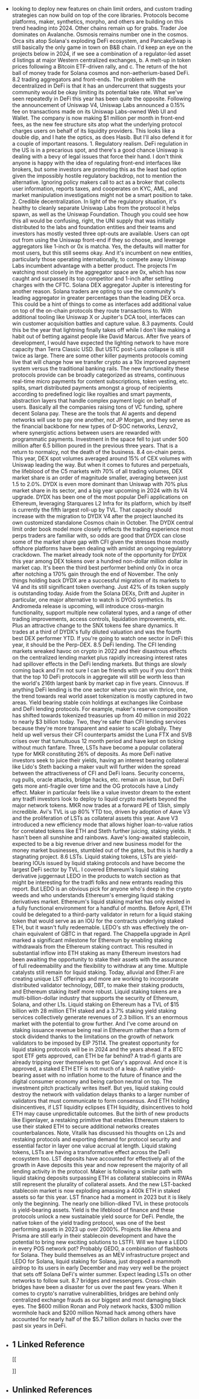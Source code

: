 - looking to deploy new features on chain limit orders, and custom trading
   strategies can now build on top of the core libraries. Protocols become
   platforms, maker, synthetics, morpho, and others are building on this 
  trend heading into 2024. Other chains remain up for grabs. Trader Joe 
  dominates on Avalanche. Osmosis remains number one in the cosmos. Orca 
  sits atop Solana's exploding DeFi ecosystem, and PancakeSwap is still 
  basically the only game in town on B&B chain. I'd keep an eye on the
   projects below in 2024, if we see a combination of a regulator-led 
  asset d listings at major Western centralized exchanges, b. A melt-up in
   token prices following a Bitcoin ETF-driven rally, and c. The return of
   the hot ball of money trade for Solana cosmos and non-aetherium-based 
  DeFi. 8.2 trading aggregators and front-ends. The problem with the 
  decentralized in DeFi is that it has an undercurrent that suggests your 
  community would be okay limiting its potential take rate. What we've 
  seen repeatedly in DeFi this year has been quite the opposite. Following
   the announcement of Uniswap V4, Uniswap Labs announced a 0.15% fee on 
  transactions made on its Uniswap Labs-owned Web UI and Wallet. The 
  company is now making $1 million per month in front-end fees, as the new
   fee structure sits atop what the underlying protocol charges users on 
  behalf of its liquidity providers. This looks like a double dip, and I 
  hate the optics, as does Hasib. But I'll also defend it for a couple of 
  important reasons. 1. Regulatory realism. DeFi regulation in the US is 
  in a precarious spot, and there's a good chance Uniswap is dealing with a
   bevy of legal issues that force their hand. I don't think anyone is 
  happy with the idea of regulating front-end interfaces like brokers, but
   some investors are promoting this as the least bad option given the 
  impossibly hostile regulatory backdrop, not to mention the alternative. 
  Ignoring policy makers call to act as a broker that collects user 
  information, reports taxes, and cooperates on KYC, AML, and market 
  manipulation investigations might not be a smart position to take. 2. 
  Credible decentralization. In light of the regulatory situation, it's 
  healthy to cleanly separate Uniswap Labs from the protocol it helps 
  spawn, as well as the Uniswap Foundation. Though you could see how this 
  all would be confusing, right, the UNI supply that was initially 
  distributed to the labs and foundation entities and their teams and 
  investors has mostly vested three opt-outs are available. Users can opt 
  out from using the Uniswap front-end if they so choose, and leverage 
  aggregators like 1-inch or 0x is matcha. Yes, the defaults will matter 
  for most users, but this still seems okay. And it's incumbent on new 
  entities, particularly those operating internationally, to compete away 
  Uniswap Labs incumbent advantage with a better product. The projects I'm
   watching most closely in the aggregator space are 0x, which has now 
  caught and surpassed its top competitor and 1-inch after settling 
  charges with the CFTC. Solana DEX aggregator Jupiter is interesting for 
  another reason. Solana traders are opting to use the community's leading
   aggregator in greater percentages than the leading DEX orca. This could
   be a hint of things to come as interfaces add additional value on top 
  of the on-chain protocols they route transactions to. With additional 
  tooling like Uniswap X or Jupiter's DCA tool, interfaces can win 
  customer acquisition battles and capture value. 8.3 payments. Could this
   be the year that lightning finally takes off while I don't like making a
   habit out of betting against people like David Marcus. After five years
   of development, I would have expected the lighting network to have more
   capacity than Terra Classic USD. But USTC post-Luna collapse is still 
  twice as large. There are some other killer payments protocols coming 
  live that will change how we transfer crypto as a 10x improved payment 
  system versus the traditional banking rails. The new functionality these
   protocols provide can be broadly categorized as streams, continuous 
  real-time micro payments for content subscriptions, token vesting, etc. 
  splits, smart distributed payments amongst a group of recipients 
  according to predefined logic like royalties and smart payments, 
  abstraction layers that handle complex payment logic on behalf of users.
   Basically all the companies raising tons of VC funding, sphere decent 
  Solana pay. These are the tools that AI agents and depend networks will 
  use to pay one another, not JP Morgan, and they serve as the financial 
  backbone for new types of D-SOC networks, Lenzv2, where synergistic 
  actions between users are rewarded with programmatic payments. 
  Investment in the space fell to just under 500 million after 6.5 billion
   poured in the previous three years. That is a return to normalcy, not 
  the death of the business. 8.4 on-chain perps. This year, DEX spot 
  volumes averaged around 15% of CEX volumes with Uniswap leading the way.
   But when it comes to futures and perpetuals, the lifeblood of the C5 
  markets with 70% of all trading volumes, DEX market share is an order of
   magnitude smaller, averaging between just 1.5 to 2.0%. DYDX is even 
  more dominant than Uniswap with 70% plus market share in its sector, and
   a big year upcoming in 2024 with its V4 upgrade. DYDX has been one of 
  the most popular DeFi applications on Ethereum, leveraging Starquares L2
   Infra for its platform, which by itself is currently the fifth largest 
  roll-up by TVL. That capacity should increase with the migration to DYDX
   V4 after the project launched its own customized standalone Cosmos 
  chain in October. The DYDX central limit order book model more closely 
  reflects the trading experience most perps traders are familiar with, so
   odds are good that DYDX can close some of the market share gap with CFI
   given the stresses those mostly offshore platforms have been dealing 
  with amidst an ongoing regulatory crackdown. The market already took 
  note of the opportunity for DYDX this year among DEX tokens over a 
  hundred non-dollar million dollar in market cap. It's been the third 
  best performer behind only 0x in orca after notching a 170% gain through
   the end of November. The only things holding back DYDX are a successful
   migration of its markets to V4 and its still significant token 
  overhang. Just 42% of its token supply is outstanding today. Aside from 
  the Solana DEXs, Drift and Jupiter in particular, one major alternative 
  to watch is DYOG synthetics. Its Andromeda release is upcoming, will 
  introduce cross-margin functionality, support multiple new collateral 
  types, and a range of other trading improvements, access controls, 
  liquidation improvements, etc. Plus an attractive change to the SNX 
  tokens fee share dynamics. It trades at a third of DYDX's fully diluted 
  valuation and was the fourth best DEX performer YTD. If you're going to 
  watch one sector in DeFi this year, it should be the Perp-DEX. 8.5 DeFi 
  lending. The CFI lending markets wreaked havoc on crypto in 2022 and 
  their disastrous effects on the centralized lending market plus rapidly 
  increasing interest rates had spillover effects in the DeFi lending 
  markets. But things are slowly coming back and I'm not sure I can be 
  friends with you if you don't think that the top 10 DeFi protocols in 
  aggregate will still be worth less than the world's 216th largest bank 
  by market cap in five years. Cinnovus. If anything DeFi lending is the 
  one sector where you can win thrice, one, the trend towards real world 
  asset tokenization is mostly captured in two areas. Yield bearing stable
   coin holdings at exchanges like Coinbase and DeFi lending protocols. 
  For example, maker's reserve composition has shifted towards tokenized 
  treasuries up from 40 million in mid 2022 to nearly $3 billion today. 
  Two, they're safer than CFI lending services because they're more 
  transparent and easier to scale globally. They held up well versus their
   CFI counterparts amidst the Luna FTX and SVB crises over that 
  tumultuous 12 month period and have kept on ticking without much 
  fanfare. Three, LSTs have become a popular collateral type for MKR 
  constituting 26% of deposits. As more DeFi native investors seek to 
  juice their yields, having an interest bearing collateral like Lido's 
  Steth backing a maker vault will further widen the spread between the 
  attractiveness of CFI and DeFi loans. Security concerns, rug pulls, 
  oracle attacks, bridge hacks, etc. remain an issue, but DeFi gets more 
  anti-fragile over time and the OG protocols have a Lindy effect. Maker 
  in particular feels like a value investor dream to the extent any tradfi
   investors look to deploy to liquid crypto markets beyond the major 
  network tokens. MKR now trades at a forward PE of 13ish, simply 
  incredible. Avi's TVL is up 80% YTD too, driven by adoption of Aave V3 
  and the proliferation of LSTs as collateral assets this year. Aave V3 
  introduced a new efficiency mode that allows higher loan-to-value ratios
   for correlated tokens like ETH and Steth further juicing, staking 
  yields. It hasn't been all sunshine and rainbows. Aave's long-awaited 
  stablecoin, expected to be a big revenue driver and new business model 
  for the money market businesses, stumbled out of the gates, but this is 
  hardly a stagnating project. 8.6 LSTs. Liquid staking tokens, LSTs are 
  yield-bearing IOUs issued by liquid staking protocols and have become 
  the largest DeFi sector by TVL. I covered Ethereum's liquid staking 
  derivative juggernaut LEDO in the products to watch section as that 
  might be interesting for the tradfi folks and new entrants reading this 
  report. But LEDO is an obvious pick for anyone who's deep in the crypto 
  weeds and who understands Ethereum's emerging liquid staking derivatives
   market. Ethereum's liquid staking market has only existed in a fully 
  functional environment for a handful of months. Before April, ETH could 
  be delegated to a third-party validator in return for a liquid staking 
  token that would serve as an IOU for the contracts underlying staked 
  ETH, but it wasn't fully redeemable. LEDO's sth was effectively the 
  on-chain equivalent of GBTC in that regard. The Chappella upgrade in 
  April marked a significant milestone for Ethereum by enabling staking 
  withdrawals from the Ethereum staking contract. This resulted in 
  substantial inflow into ETH staking as many Ethereum investors had been 
  awaiting the opportunity to stake their assets with the assurance of 
  full redeemability and the flexibility to withdraw at any time. Multiple
   catalysts still remain for liquid staking. Today, alluvial and Ether.Fi
   are creating unique LST offerings and more are working to incorporate 
  distributed validator technology, DBT, to make their staking products, 
  and Ethereum staking itself more robust. Liquid staking tokens are a 
  multi-billion-dollar industry that supports the security of Ethereum, 
  Solana, and other L1s. Liquid staking on Ethereum has a TVL of $15 
  billion with 28 million ETH staked and a 3.7% staking yield staking 
  services collectively generate revenues of 2.3 billion. It's an enormous
   market with the potential to grow further. And I've come around on 
  staking issuance revenue being real in Ethereum rather than a form of 
  stock dividend thanks to the limitations on the growth of network 
  validators to be imposed by EIP 75114. The greatest opportunity for 
  liquid staking protocols will be in 2024 and the years ahead. If a BTC 
  spot ETF gets approved, can ETH be far behind? A trad-fi giants are 
  already tripping over themselves to get Gary's approval. And once it is 
  approved, a staked ETH ETF is not much of a leap. A native yield-bearing
   asset with no inflation home to the future of finance and the digital 
  consumer economy and being carbon neutral on top. The investment pitch 
  practically writes itself. But yes, liquid staking could destroy the 
  network with validation delays thanks to a larger number of validators 
  that must communicate to form consensus. And ETH holding disincentives, 
  if LST liquidity eclipses ETH liquidity, disincentives to hold ETH may 
  cause unpredictable outcomes. But the birth of new products like 
  Eigenlayer, a restaking primitive that enables Ethereum stakers to use 
  their staked ETH to secure additional networks creates counterbalances. 
  Note, Vitalik has discussed his thoughts on L2s and restaking protocols 
  and exporting demand for protocol security and essential factor in layer
   one value accrual at length. Liquid staking tokens, LSTs are having a 
  transformative effect across the DeFi ecosystem too. LST deposits have 
  accounted for effectively all of the growth in Aave deposits this year 
  and now represent the majority of all lending activity in the protocol. 
  Maker is following a similar path with liquid staking deposits 
  surpassing ETH as collateral stablecoins in RWAs still represent the 
  plurality of collateral assets. And the new LST-backed stablecoin market
   is now exploding amassing a 400k ETH in staked assets so far this year.
   LST finance had a moment in 2023 but it is likely only the beginning. 
  The nearly one billion-diked TVL in these protocols is yield-bearing 
  assets. Yield is the lifeblood of finance and these protocols unlock a 
  new sustainable yield source for DeFi. Pendle, the native token of the 
  yield trading protocol, was one of the best performing assets in 2023 up
   over 2000%. Projects like Athena and Prisma are still early in their 
  stablecoin development and have the potential to bring new exciting 
  solutions to LSTFI. Will we have a LEDO in every POS network pot? 
  Probably GEDO, a combination of flashbots for Solana. They build 
  themselves as an MEV infrastructure project and LEDO for Solana, liquid 
  staking for Solana, just dropped a mammoth airdrop to its users in early
   December and may very well be the project that sets off Solana DeFi's 
  winter summer. Expect leading LSTs on other networks to follow suit. 8.7
   bridges and messengers. Cross-chain bridges have been a disaster for us
   over the past few years. When it comes to crypto's narrative 
  vulnerabilities, bridges are behind only centralized exchange frauds as 
  our biggest and most damaging black eyes. The $600 million Ronan and 
  Poly network hacks, $300 million wormhole hack and $200 million Nomad 
  hack among others have accounted for nearly half of the $5.7 billion 
  dollars in hacks over the past six years in DeFi.
- ## 1 Linked Reference
  
  [[
  
  ]]
- ## Unlinked References
